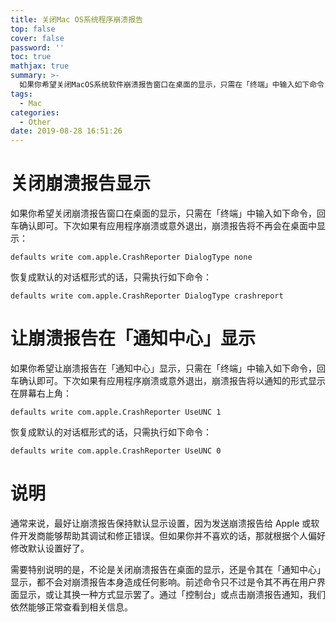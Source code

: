 ```yaml
---
title: 关闭Mac OS系统程序崩溃报告
top: false
cover: false
password: ''
toc: true
mathjax: true
summary: >-
  如果你希望关闭MacOS系统软件崩溃报告窗口在桌面的显示，只需在「终端」中输入如下命令，回车确认即可。下次如果有应用程序崩溃或意外退出，崩溃报告将不再会在桌面中显示。
tags:
  - Mac
categories:
  - Other
date: 2019-08-28 16:51:26
---
```


# 关闭崩溃报告显示
如果你希望关闭崩溃报告窗口在桌面的显示，只需在「终端」中输入如下命令，回车确认即可。下次如果有应用程序崩溃或意外退出，崩溃报告将不再会在桌面中显示：
```shell
defaults write com.apple.CrashReporter DialogType none
```
恢复成默认的对话框形式的话，只需执行如下命令：
```shell
defaults write com.apple.CrashReporter DialogType crashreport
```
# 让崩溃报告在「通知中心」显示
如果你希望让崩溃报告在「通知中心」显示，只需在「终端」中输入如下命令，回车确认即可。下次如果有应用程序崩溃或意外退出，崩溃报告将以通知的形式显示在屏幕右上角：
```shell
defaults write com.apple.CrashReporter UseUNC 1
```
恢复成默认的对话框形式的话，只需执行如下命令：
```shell
defaults write com.apple.CrashReporter UseUNC 0
```

# 说明
通常来说，最好让崩溃报告保持默认显示设置，因为发送崩溃报告给 Apple 或软件开发商能够帮助其调试和修正错误。但如果你并不喜欢的话，那就根据个人偏好修改默认设置好了。

需要特别说明的是，不论是关闭崩溃报告在桌面的显示，还是令其在「通知中心」显示，都不会对崩溃报告本身造成任何影响。前述命令只不过是令其不再在用户界面显示，或让其换一种方式显示罢了。通过「控制台」或点击崩溃报告通知，我们依然能够正常查看到相关信息。